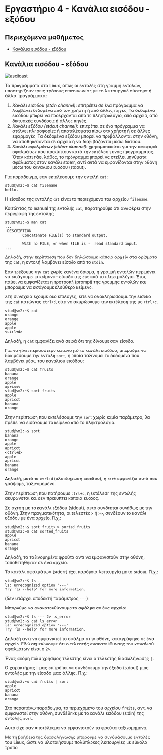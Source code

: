 # Εργαστήριο 4 - Κανάλια εισόδου - εξόδου

## Περιεχόμενα μαθήματος

- [Κανάλια εισόδου - εξόδου](#κανάλια-εισόδου---εξόδου)

## Κανάλια εισόδου - εξόδου
[![asciicast](https://asciinema.org/a/RuY67HOSBDa6H6ssDXale3VJb.svg)](https://asciinema.org/a/RuY67HOSBDa6H6ssDXale3VJb)

Τα προγράμματα στο Linux, όπως οι εντολές στη γραμμή εντολών, υποστηρίζουν τρεις τρόπους επικοινωνίας με το λειτουργικό σύστημα ή άλλα προγράμματα:
1. *Κανάλι εισόδου (stdin channel)*: επιτρέπει σε ένα πρόγραμμα να λαμβάνει δεδομένα από τον χρήστη ή από άλλες πηγές. Τα δεδομένα εισόδου μπορεί να προέρχονται από το πληκτρολόγιο, από αρχεία, από δικτυακές συνδέσεις ή άλλες πηγές.
2. *Κανάλι εξόδου (stdout channel)*: επιτρέπει σε ένα πρόγραμμα να στέλνει πληροφορίες ή αποτελέσματα πίσω στο χρήστη ή σε άλλες εφαρμογές. Τα δεδομένα εξόδου μπορεί να προβάλλονται στην οθόνη, να αποθηκεύονται σε αρχεία ή να διαβιβάζονται μέσω δικτύου.
3. *Κανάλι σφαλμάτων (stderr channel)*: χρησιμοποιείται για την αναφορά σφαλμάτων που προκύπτουν κατά την εκτέλεση ενός προγράμματος. Όταν κάτι πάει λάθος, το πρόγραμμα μπορεί να στείλει μηνύματα σφάλματος στον κανάλι stderr, αντί αυτά να εμφανίζονται στην οθόνη μέσω του καναλιού εξόδου (stdout).

Για παράδειγμα, εαν εκτελέσουμε την εντολή `cat`:

```console
stud@vm2:~$ cat filename 
hello.
```

Η είσοδος της εντολής `cat` είναι το περιεχόμενο του αρχείου `filename`. 

Κοιτώντας το manual της εντολής `cat`, παρατηρούμε ότι αναφέρει στην περιγραφή της εντολής:

```console
stud@vm2:~$ man cat
...
 DESCRIPTION
        Concatenate FILE(s) to standard output.

        With no FILE, or when FILE is -, read standard input.
...
```

Δηλαδή, στην περίπτωση που δεν δηλώσουμε κάποιο αρχείο στα ορίσματα της `cat`, η εντολή λαμβάνει είσοδο από το `stdin`.

Εαν τρέξουμε την `cat` χωρίς κανένα όρισμα, η γραμμή εντολών περιμένει να εισάγουμε το κείμενο - είσοδο της `cat` από το πληκτρολόγιο. Έτσι, παύει να εμφανίζεται η προτροπή (prompt) της γραμμής εντολών και μπορούμε να εισάγουμε ελεύθερο κείμενο.

Στη συνέχεια έχουμε δύο επιλογές, είτε να ολοκληρώσουμε την είσοδο της `cat` πατώντας `ctrl+d`, είτε να ακυρώσουμε την εκτέλεση της με `ctrl+c`.

```console
stud@vm2:~$ cat
orange
orange
apple
apple
<ctrl+d>
```

Δηλαδή, η `cat` εμφανίζει ανά σειρά ότι της δίνουμε σαν είσοδο.

Για να γίνει περισσότερο κατανοητό το κανάλι εισόδου, μπορούμε να δοκιμάσουμε την εντολή `sort`, η οποία ταξινομεί τα δεδομένα που λαμβάνει μέσω του καναλιού εισόδου:

```console
stud@vm2:~$ cat fruits 
banana
orange
apple
apricot
stud@vm2:~$ sort fruits 
apple
apricot
banana
orange
```

Στην περίπτωση που εκτελέσουμε την `sort` χωρίς καμία παράμετρο, θα πρέπει να εισάγουμε το κείμενο από το πληκτρολόγιο.

```console
stud@vm2:~$ sort
banana
orange
apple
apricot
<ctrl+d>
apple
apricot
banana
orange
```

Δηλαδή, μετά το `ctrl+d` (ολοκλήρωση εισόδου), η `sort` εμφανίζει αυτά που γράψαμε, ταξινομημένα.

Στην περίπτωση που πατήσουμε `ctrl+c`, η εκτέλεση της εντολής ακυρώνεται και δεν προκύπτει κάποια έξοδος.

Σε σχέση με το κανάλι εξόδου (stdout), αυτό συνδέεται συνήθως με την οθόνη. Στην πραγματικότητα, οι τελεστές `>` ή `>>`, συνδέουν το κανάλι εξόδου με ένα αρχείο. Π.χ.:

```console
stud@vm2:~$ sort fruits > sorted_fruits
stud@vm2:~$ cat sorted_fruits 
apple
apricot
banana
orange
```

Δηλαδή, τα ταξινομημένα φρούτα αντι να εμφανιστούν στην οθόνη, τοποθετήθηκαν σε ένα αρχείο.

Το κανάλι σφαλμάτων (stderr) έχει παρόμοια λειτουργία με το stdout. Π.χ.:

```console
stud@vm2:~$ ls ---
ls: unrecognized option '---'
Try 'ls --help' for more information.
```
(δεν υπάρχει αποδεκτή παράμετρος `---`)

Μπορούμε να ανακατευθύνουμε το σφάλμα σε ένα αρχείο:

```console
stud@vm2:~$ ls --- 2> ls_error
stud@vm2:~$ cat ls_error 
ls: unrecognized option '---'
Try 'ls --help' for more information.
```

Δηλαδή αντι να εμφανιστεί το σφάλμα στην οθόνη, καταγράφηκε σε ένα αρχείο. Εδώ σημειώνουμε ότι ο τελεστής ανακατεύθυνσης του καναλιού σφαλμάτων είναι ο `2>`.

Ένας ακόμη πολύ χρήσιμος τελεστής είναι ο τελεστής διασωλήνωσης `|`.

Ο χαρακτήρας `|` μας επιτρέπει να συνδέσουμε την έξοδο (stdout) μιας εντολής με την είσοδο μιας άλλης. Π.χ.:

```console
stud@vm2:~$ cat fruits | sort
apple
apricot
banana
orange
```

Στο παραπάνω παράδειγμα, το περιεχόμενο του αρχείου `fruits`, αντί να εμφανιστεί στην οθόνη, συνδέθηκε με το κανάλι εισόδου (stdin) της εντολής `sort`. 

Αυτό είχε σαν αποτέλεσμα να εμφανιστούν τα φρούτα ταξινομημένα.

Με τη βοήθεια της διασωλήνωσης μπορούμε να συνδυάσουμε εντολές του Linux, ώστε να υλοποιήσουμε πολύπλοκες λειτουργίες με εύκολο τρόπο.
